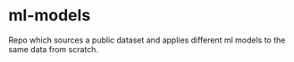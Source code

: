 # ml-models
Repo which sources a public dataset and applies different ml models to the same data from scratch.

